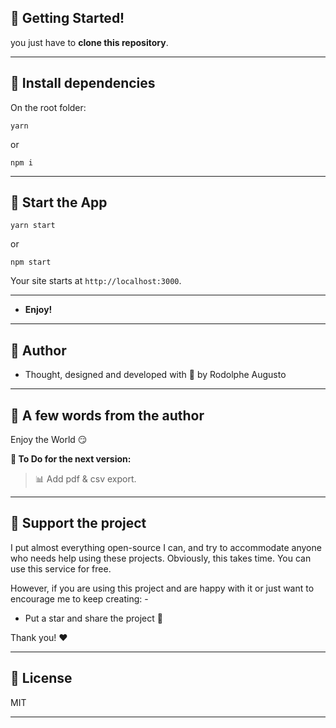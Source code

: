 ## :microscope: Getting Started!

you just have to **clone this repository**.

---

## :satellite: Install dependencies

On the root folder:

```shell
yarn
```
or
```shell
npm i
```
---

## :rainbow: Start the App

```shell
yarn start
```
or
```shell
npm start
```


Your site starts at `http://localhost:3000`.

---


* **Enjoy!**


---
## :bust_in_silhouette: Author

- Thought, designed and developed with :purple_heart: by Rodolphe Augusto

---

## :large_blue_diamond: A few words from the author

Enjoy the World :smirk:

**:memo: To Do for the next version:**

>:bar_chart: Add pdf & csv export.

---

## :sparkling_heart: Support the project

I put almost everything open-source I can, and try to accommodate anyone who needs help using these projects. Obviously,
this takes time. You can use this service for free.

However, if you are using this project and are happy with it or just want to encourage me to keep creating: -

- Put a star and share the project :rocket:

Thank you! :heart:

---

## :scroll: License

MIT

---
